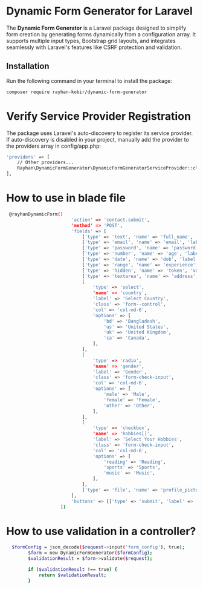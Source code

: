 # Dynamic Form Generator for Laravel
The **Dynamic Form Generator** is a Laravel package designed to simplify form creation by generating forms dynamically from a configuration array. It supports multiple input types, Bootstrap grid layouts, and integrates seamlessly with Laravel's features like CSRF protection and validation.
## Installation
Run the following command in your terminal to install the package:
```bash
composer require rayhan-kobir/dynamic-form-generator
```
# Verify Service Provider Registration
The package uses Laravel's auto-discovery to register its service provider. If auto-discovery is disabled in your project, manually add the provider to the providers array in config/app.php:
```bash
'providers' => [
    // Other providers...
    Rayhan\DynamicFormGenerator\DynamicFormGeneratorServiceProvider::class,
],
```
# How to use in blade file
```bash
 @rayhanDynamicForm([
                        'action' => 'contact.submit',
                        'method' => 'POST',
                        'fields' => [
                            ['type' => 'text', 'name' => 'full_name', 'label' => 'Full Name', 'class' => 'form--control', 'col' => 'col-md-6','required' => true],
                            ['type' => 'email', 'name' => 'email', 'label' => 'Email Address', 'class' => 'form--control', 'col' => 'col-md-6'],
                            ['type' => 'password', 'name' => 'password', 'label' => 'Password', 'class' => 'form--control', 'col' => 'col-md-6'],
                            ['type' => 'number', 'name' => 'age', 'label' => 'Your Age', 'class' => 'form--control', 'col' => 'col-md-6'],
                            ['type' => 'date', 'name' => 'dob', 'label' => 'Date of Birth', 'class' => 'form--control', 'col' => 'col-md-6'],
                            ['type' => 'range', 'name' => 'experience', 'label' => 'Experience Level', 'min' => 1, 'max' => 10, 'class' => 'form--control', 'col' => 'col-md-6'],
                            ['type' => 'hidden', 'name' => 'token', 'value' => 'xyz123'],
                            ['type' => 'textarea', 'name' => 'address', 'label' => 'Your Address', 'class' => 'form--control', 'col' => 'col-md-12'],
                            [
                                'type' => 'select',
                                'name' => 'country',
                                'label' => 'Select Country',
                                'class' => 'form--control',
                                'col' => 'col-md-6',
                                'options' => [
                                    'bd' => 'Bangladesh',
                                    'us' => 'United States',
                                    'uk' => 'United Kingdom',
                                    'ca' => 'Canada',
                                ],
                            ],
                            [
                                'type' => 'radio',
                                'name' => 'gender',
                                'label' => 'Gender',
                                'class' => 'form-check-input',
                                'col' => 'col-md-6',
                                'options' => [
                                    'male' => 'Male',
                                    'female' => 'Female',
                                    'other' => 'Other',
                                ],
                            ],
                            [
                                'type' => 'checkbox',
                                'name' => 'hobbies[]',
                                'label' => 'Select Your Hobbies',
                                'class' => 'form-check-input',
                                'col' => 'col-md-6',
                                'options' => [
                                    'reading' => 'Reading',
                                    'sports' => 'Sports',
                                    'music' => 'Music',
                                ],
                            ],
                            ['type' => 'file', 'name' => 'profile_picture', 'label' => 'Upload Profile Picture', 'class' => 'form--control', 'col' => 'col-md-6'],
                        ],
                        'buttons' => [['type' => 'submit', 'label' => 'Submit', 'class' => 'btn btn--base'], ['type' => 'reset', 'label' => 'Reset', 'class' => 'btn btn--danger']],
                    ])

```
# How to use validation in a controller?
```bash
  $formConfig = json_decode($request->input('form_config'), true);
        $form = new DynamicFormGenerator($formConfig);
        $validationResult = $form->validate($request);

        if ($validationResult !== true) {
            return $validationResult; 
        }
```
